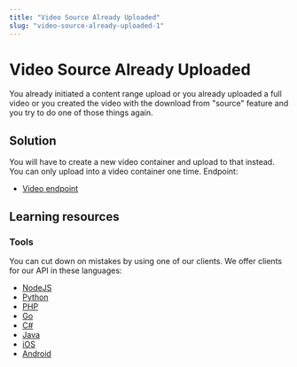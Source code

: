 ```yaml
---
title: "Video Source Already Uploaded"
slug: "video-source-already-uploaded-1"
---
```


Video Source Already Uploaded
=============================

You already initiated a content range upload or you already uploaded a full video or you created the video with the download from "source" feature and you try to do one of those things again.

## Solution 

You will have to create a new video container and upload to that instead. You can only upload into a video container one time. Endpoint:
* [Video endpoint](/reference/api/Videos#list-all-video-objects)

## Learning resources

### Tools

You can cut down on mistakes by using one of our clients. We offer clients for our API in these languages:

- [NodeJS](../sdks/api-clients/apivideo-nodejs-client.md)
- [Python](../sdks/api-clients/apivideo-python-client.md)
- [PHP](../sdks/api-clients/apivideo-php-client.md)
- [Go](../sdks/api-clients/apivideo-go-client.md)
- [C#](../sdks/api-clients/apivideo-csharp-client.md)
- [Java](../sdks/api-clients/apivideo-java-client.md)
- [iOS](../sdks/api-clients/apivideo-swift5-client.md)
- [Android](../sdks/api-clients/apivideo-android-client.md)


